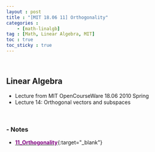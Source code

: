 ```yaml
---
layout : post
title : "[MIT 18.06 11] Orthogonality"
categories : 
    - [math-linalgb]
tag : [Math, Linear Algebra, MIT]
toc : true
toc_sticky : true
---
```


<br/>

## Linear Algebra

- Lecture from MIT OpenCourseWare 18.06 2010 Spring
- Lecture 14: Orthogonal vectors and subspaces

<br/>

### - Notes

- [<span style="color:purple">**11_Orthogonality**</span>](https://drive.google.com/file/d/1-2OfS2BQZRmO4Gt6RWArOBSfV-Q9380B/view?usp=share_link){:target="_blank"}